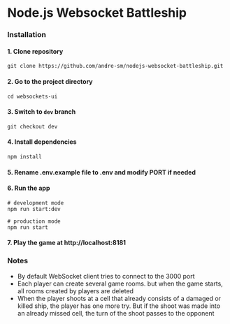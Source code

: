 # Node.js Websocket Battleship

### Installation

#### 1. Clone repository
```
git clone https://github.com/andre-sm/nodejs-websocket-battleship.git
```
####  2. Go to the project directory
```
cd websockets-ui
```
####  3. Switch to `dev` branch
```
git checkout dev
```
####  4. Install dependencies
```
npm install
```
####  5. Rename .env.example file to .env and modify PORT if needed
####  6. Run the app
```
# development mode
npm run start:dev

# production mode
npm run start
```

####  7. Play the game at http://localhost:8181

### Notes
- By default WebSocket client tries to connect to the 3000 port
- Each player can create several game rooms. but when the game starts, all rooms created by players are deleted
- When the player shoots at a cell that already consists of a damaged or killed ship, the player has one more try. But if the shoot was made into an already missed cell, the turn of the shoot passes to the opponent
